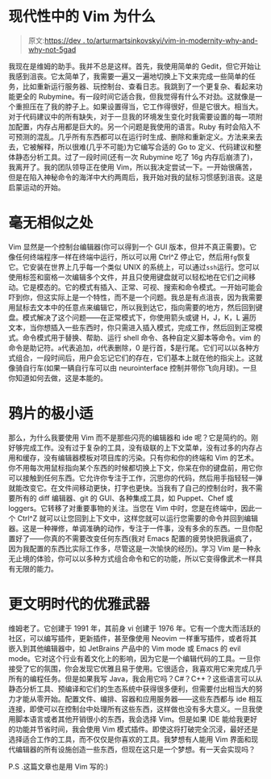 # 现代性中的 Vim 为什么

> 原文:[https://dev . to/arturmartsinkovskyi/vim-in-modernity-why-and-why-not-5gad](https://dev.to/arturmartsinkovskyi/vim-in-modernity-why-and-why-not-5gad)

我现在是维姆的助手。我并不总是这样。首先，我使用简单的 Gedit，但它开始让我感到沮丧。它太简单了，我需要一遍又一遍地切换上下文来完成一些简单的任务，比如重新运行服务器、玩控制台、查看日志。我跳到了一个更复杂、看起来功能更全的 Rubymine。有一段时间它适合我，但我觉得有什么不对劲。这就像是一个重担压在了我的脖子上。如果设置得当，它工作得很好，但是它很大。相当大。对于代码建议中的所有缺失，对于一旦我的环境发生变化时我需要设置的每一项附加配置，内存占用都是巨大的。另一个问题是我使用的语言。Ruby 有时会陷入不可预测的混乱。几乎所有东西都可以在运行时生成、删除和重新定义。方法来来去去，它被解释，所以很难(几乎不可能)为它编写合适的 Go to 定义、代码建议和整体静态分析工具。过了一段时间(还有一次 Rubymine 吃了 16g 内存后崩溃了)，我离开了。我的团队领导正在使用 Vim，所以我决定尝试一下。一开始很痛苦，但是在陷入神秘命令的海洋中大约两周后，我开始对我的鼠标习惯感到沮丧。这是启蒙运动的开始。

# [](#nothing-alike)毫无相似之处

Vim 显然是一个控制台编辑器(你可以得到一个 GUI 版本，但并不真正需要)。它像任何终端程序一样在终端中运行，所以可以用 Ctrl^Z 停止它，然后用`fg`恢复它。它安装在世界上几乎每一个类似 UNIX 的系统上，可以通过`ssh`运行。您可以使用标签和窗格一次编辑多个文件，并且只使用键盘就可以轻松地在它们之间移动。它是模态的。它的模式有插入、正常、可视、搜索和命令模式。一开始可能会吓到你，但这实际上是一个特性，而不是一个问题。我总是有点沮丧，因为我需要用鼠标去文本中的任意点来编辑它，所以我到达它，指向需要的地方，然后回到键盘。模式解决了这个问题——在正常模式下，你使用箭头或键 H，J，K，L 遍历文本，当你想插入一些东西时，你只需进入插入模式，完成工作，然后回到正常模式。命令模式用于替换、帮助、运行 shell 命令、各种自定义脚本等命令。vim 的命令是助记符。`a`代表追加，`d`代表删除，0 是行首，$是行尾。它们可以以各种方式组合，一段时间后，用户会忘记它们的存在，它们基本上就在他的指尖上。这就像骑自行车(如果一辆自行车可以由 neurointerface 控制并带你飞向月球)。一旦你知道如何去做，这是本能的。

# [](#opium-of-minimal-optimum)鸦片的极小适

那么，为什么我要使用 Vim 而不是那些闪亮的编辑器和 ide 呢？它是简约的。刚好够完成工作。没有过于复杂的工具，没有级联的上下文菜单，没有过多的内存占用和缓存，没有编辑器模板对项目库的污染。只有你和你的终端和 Vim 的艺术。你不用每次用鼠标指向某个东西的时候都切换上下文，你呆在你的键盘前，用它你可以接触到任何东西。它允许你专注于工作，沉思你的代码，然后用手指轻轻一弹就能改变它。在文件间移动更快，打字也更快。当我有了自己的控制台时，我不需要所有的 diff 编辑器、git 的 GUI、各种集成工具，如 Puppet、Chef 或 loggers。它转移了对重要事物的关注。当您在 Vim 中时，您是在终端中，因此一个 Ctrl^Z 就可以让您回到上下文中，这样您就可以运行您需要的命令并回到编辑器。这是一种禅修，单调准确的动作，专注于一件事，没有多余的东西。一旦你配置好了——你真的不需要改变任何东西(我对 Emacs 配置的疲劳快把我逼疯了，因为我配置的东西比实际工作多，尽管这是一次愉快的经历)。学习 Vim 是一种永无止境的体验，你可以以多种方式组合命令和它的功能，所以它变得像武术一样具有无限的能力。

# [](#elegant-weapon-for-a-more-civilized-age)更文明时代的优雅武器

维姆老了。它创建于 1991 年，其前身 vi 创建于 1976 年。它有一个庞大而活跃的社区，可以编写插件，更新插件，甚至像使用 Neovim 一样重写插件，或者将其嵌入到其他编辑器中，如 JetBrains 产品中的 Vim mode 或 Emacs 的 evil mode。它对这个行业有着文化上的影响，因为它是一个编辑代码的工具。一旦你接受了它的氛围，你会发现它优雅且易于使用。它很适合，我喜欢用它来完成几乎所有的编程任务。但是如果我写 Java，我会用它吗？C#？C++？这些语言可以从静态分析工具、预编译和它们的生态系统中获得很多便利，但需要付出相当大的努力才能从零开始。配置文件、编排、容器和应用服务器——这些东西都与 ide 相互连接，即使可以在控制台中处理所有这些东西，这样做也没有多大意义。一旦我使用脚本语言或者其他开销很小的东西，我会选择 Vim。但是如果 IDE 能给我更好的功能并节省时间，我会使用 Vim 模式插件。即使这将打破完全沉浸，最好还是选择适合工作的工具，而不仅仅是你喜欢的工具。我梦想有人能用 Vim 界面和现代编辑器的所有设施创造一些东西，但现在这只是一个梦想。有一天会实现吗？

P.S .这篇文章也是用 Vim 写的:)